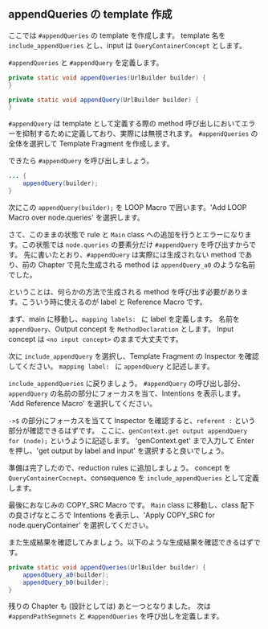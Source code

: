 ## appendQueries の template 作成

ここでは `#appendQueries` の template を作成します。
template 名を `include_appendQueries` とし、input は `QueryContainerConcept` とします。

`#appendQueries` と `#appendQuery` を定義します。

```java
private static void appendQueries(UrlBuilder builder) {
}

private static void appendQuery(UrlBuilder builder) {
}
```

`#appendQuery` は template として定義する際の method 呼び出しにおいてエラーを抑制するために定義しており、実際には無視されます。
`#appendQueries` の全体を選択して Template Fragment を作成します。

できたら `#appendQuery` を呼び出しましょう。

```java
... {
    appendQuery(builder);
}
```

次にこの `appendQuery(builder);` を LOOP Macro で囲います。'Add LOOP Macro over node.queries' を選択します。

さて、このままの状態で rule と `Main` class への追加を行うとエラーになります。この状態では `node.queries` の要素分だけ `#appendQuery` を呼び出すからです。
先に書いたとおり、`#appendQuery` は実際には生成されない method であり、前の Chapter で見た生成される method は `appendQuery_a0` のような名前でした。

ということは、何らかの方法で生成される method を呼び出す必要があります。こういう時に使えるのが label と Reference Macro です。

まず、main に移動し、`mapping labels: ` に label を定義します。
名前を `appendQuery`、Output concept を `MethodDeclaration` とします。
Input concept は `<no input concept>` のままで大丈夫です。

次に `include_appendQuery` を選択し、Template Fragment の Inspector を確認してください。
`mapping label: ` に `appendQuery` と記述します。

`include_appendQueries` に戻りましょう。
`#appendQuery` の呼び出し部分、`appendQuery` の名前の部分にフォーカスを当て、Intentions を表示します。
'Add Reference Macro' を選択してください。

`->$` の部分にフォーカスを当てて Inspector を確認すると、`referent :` という部分が確認できるはずです。
ここに、`genContext.get output appendQuery for (node);` というように記述します。
'genContext.get' まで入力して Enter を押し、'get output by label and input' を選択すると良いでしょう。

準備は完了したので、reduction rules に追加しましょう。
concept を `QueryContainerCocnept`、consequence を `include_appendQueries` として定義します。

最後におなじみの COPY_SRC Macro です。
`Main` class に移動し、class 配下の良さげなところで Intentions を表示し、'Apply COPY_SRC for node.queryContainer' を選択してください。

また生成結果を確認してみましょう。以下のような生成結果を確認できるはずです。

```java
private static void appendQueries(UrlBuilder builder) {
    appendQuery_a0(builder);
    appendQuery_b0(builder);
}
```

残りの Chapter も (設計としては) あと一つとなりました。
次は `#appendPathSegmnets` と `#appendQueries` を呼び出しを定義します。

